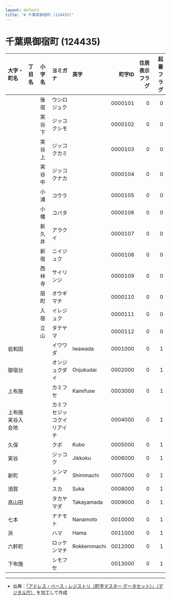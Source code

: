 ```yaml
---
layout: default
title: "# 千葉県御宿町 (124435)"
---
```


# 千葉県御宿町 (124435)

| 大字・町名 | 丁目名 | 小字名 | ヨミガナ | 英字 | 町字ID | 住居表示フラグ | 起番フラグ |
|:--------|:------|:------|:-----------------|:---------------------|--------:|----------:|--------:|
|  |  | 後宿 | ウシロジュク |  | 0000101 | 0 | 0 |
|  |  | 実谷下 | ジッコクシモ |  | 0000102 | 0 | 0 |
|  |  | 実谷上 | ジッコクカミ |  | 0000103 | 0 | 0 |
|  |  | 実谷中 | ジッコクナカ |  | 0000104 | 0 | 0 |
|  |  | 小浦 | コウラ |  | 0000105 | 0 | 0 |
|  |  | 小幡 | コバタ |  | 0000106 | 0 | 0 |
|  |  | 新久井 | アラクイ |  | 0000107 | 0 | 0 |
|  |  | 新宿 | ニイジュク |  | 0000108 | 0 | 0 |
|  |  | 西林寺 | サイリンジ |  | 0000109 | 0 | 0 |
|  |  | 扇町 | オウギマチ |  | 0000110 | 0 | 0 |
|  |  | 入宿 | イレジュク |  | 0000111 | 0 | 0 |
|  |  | 立山 | タテヤマ |  | 0000112 | 0 | 0 |
| 岩和田 |  |  | イワワダ | Iwawada | 0001000 | 0 | 1 |
| 御宿台 |  |  | オンジュクダイ | Onjukudai | 0002000 | 0 | 1 |
| 上布施 |  |  | カミフセ | Kamifuse | 0003000 | 0 | 1 |
| 上布施実谷入会地 |  |  | カミフセジッコクイリアイチ |  | 0004000 | 0 | 1 |
| 久保 |  |  | クボ | Kubo | 0005000 | 0 | 1 |
| 実谷 |  |  | ジッコク | Jikkoku | 0006000 | 0 | 1 |
| 新町 |  |  | シンマチ | Shimmachi | 0007000 | 0 | 1 |
| 須賀 |  |  | スカ | Suka | 0008000 | 0 | 1 |
| 高山田 |  |  | タカヤマダ | Takayamada | 0009000 | 0 | 1 |
| 七本 |  |  | ナナモト | Nanamoto | 0010000 | 0 | 1 |
| 浜 |  |  | ハマ | Hama | 0011000 | 0 | 1 |
| 六軒町 |  |  | ロッケンマチ | Rokkemmachi | 0012000 | 0 | 1 |
| 下布施 |  |  | シモフセ |  | 0013000 | 0 | 1 |

---

- 出典：[「アドレス・ベース・レジストリ（町字マスター データセット）』（デジタル庁）](https://www.digital.go.jp/policies/base_registry_address/) を加工して作成